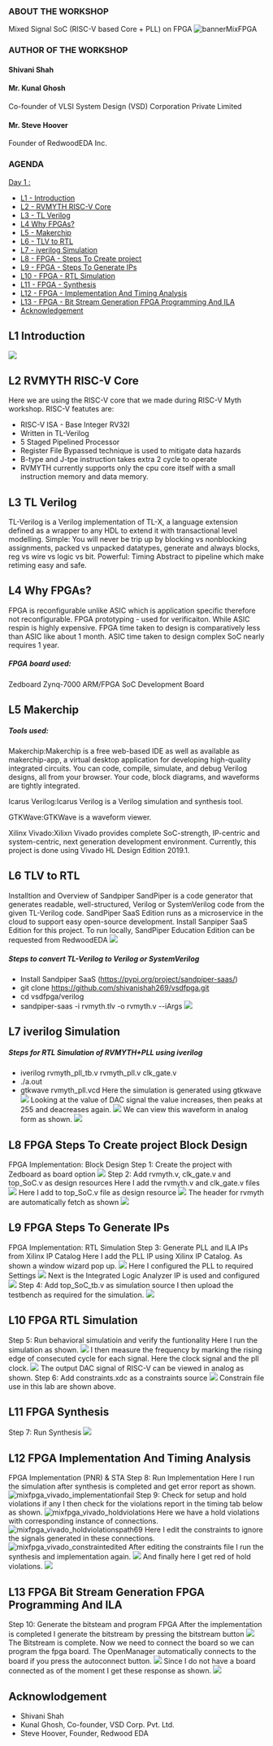 ### ABOUT THE WORKSHOP
Mixed Signal SoC (RISC-V based Core + PLL) on FPGA
![bannerMixFPGA](https://user-images.githubusercontent.com/93269547/171051379-d18b3912-805b-4751-a3b7-9ab672790aef.png)

### AUTHOR OF THE WORKSHOP
#### Shivani Shah
#### Mr. Kunal Ghosh
Co-founder of VLSI System Design (VSD) Corporation Private Limited
#### Mr. Steve Hoover
Founder of RedwoodEDA Inc.
### AGENDA
 [Day 1 : ](#Day1)
  * [L1 - Introduction](#L1-Introduction)
  * [L2 - RVMYTH RISC-V Core](#L2-RVMYTH-RISC-V-Core)
  * [L3 - TL Verilog](#L3-TL-Verilog)
  * [L4 Why FPGAs?](#L4-Why-FPGAs?)
  * [L5 - Makerchip](#L5-Makerchip)
  * [L6 - TLV to RTL](#L6-TLV-to-RTL)
  * [L7 - iverilog Simulation](#L7-iverilog-Simulation)
  * [L8 - FPGA - Steps To Create project](#L8-FPGA-Steps-To-Create-project)
  * [L9 - FPGA - Steps To Generate IPs](#L9-FPGA-Steps-To-Generate-IPs)
  * [L10 - FPGA - RTL Simulation](#L10-FPGA-RTL-Simulation)
  * [L11 - FPGA - Synthesis](#L11-FPGA-Synthesis)
  * [L12 - FPGA - Implementation And Timing Analysis](#L12-FPGA-Implementation-And-Timing-Analysis)
  * [L13 - FPGA - Bit Stream Generation FPGA Programming And ILA](#L13-FPGA-Bit-Stream-Generation-FPGA-Programming-And-ILA)
  * [Acknowledgement](#Acknowledgement)
## L1 Introduction 
![](mixfpga/mixfpga.png)
## L2 RVMYTH RISC-V Core
Here we are using the RISC-V core that we made during RISC-V Myth workshop.
RISC-V featutes are:
- RISC-V ISA - Base Integer RV32I
- Written in TL-Verilog
- 5 Staged Pipelined Processor
- Register File Bypassed technique is used to mitigate data hazards
- B-type and J-tpe instruction takes extra 2 cycle to operate
- RVMYTH currently supports only the cpu core itself with a small instruction memory and data memory.
## L3 TL Verilog
TL-Verilog is a Verilog implementation of TL-X, a language extension defined as a wrapper to any HDL to extend it with transactional level modelling.
Simple: You will never be trip up by blocking vs nonblocking assignments, packed vs unpacked datatypes, generate and always blocks, reg vs wire vs logic vs bit.
Powerful: Timing Abstract to pipeline which make retiming easy and safe.
## L4 Why FPGAs?
FPGA is reconfigurable unlike ASIC which is application specific therefore not reconfigurable.
FPGA prototyping - used for verificaiton. While ASIC respin is highly expensive.
FPGA time taken to design is comparatively less than ASIC like about 1 month. ASIC time taken to design complex SoC nearly requires 1 year.
##### FPGA board used:
Zedboard Zynq-7000 ARM/FPGA SoC Development Board
## L5 Makerchip
##### Tools used:
Makerchip:Makerchip is a free web-based IDE as well as available as makerchip-app, a virtual desktop application for developing high-quality integrated circuits. You can code, compile, simulate, and debug Verilog designs, all from your browser. Your code, block diagrams, and waveforms are tightly integrated.

Icarus Verilog:Icarus Verilog is a Verilog simulation and synthesis tool.

GTKWave:GTKWave is a waveform viewer.

Xilinx Vivado:Xilixn Vivado provides complete SoC-strength, IP-centric and system-centric, next generation development environment. Currently, this project is done using Vivado HL Design Edition 2019.1.

## L6 TLV to RTL
Installtion and Overview of Sandpiper
SandPiper is a code generator that generates readable, well-structured, Verilog or SystemVerilog code from the given TL-Verilog code.
SandPiper SaaS Edition runs as a microservice in the cloud to support easy open-source development. Install Sanpiper SaaS Edition for this project.
To run locally, SandPiper Education Edition can be requested from RedwoodEDA
![](mixfpga/mixfpga_vfiles.png)
##### Steps to convert TL-Verilog to Verilog or SystemVerilog
- Install Sandpiper SaaS (https://pypi.org/project/sandpiper-saas/)
- git clone https://github.com/shivanishah269/vsdfpga.git
- cd vsdfpga/verilog
- sandpiper-saas -i rvmyth.tlv -o rvmyth.v --iArgs
![](mixfpga/mixfpga_vfiles_rvmyth.png)
## L7 iverilog Simulation
##### Steps for RTL Simulation of RVMYTH+PLL using iverilog
- iverilog rvmyth_pll_tb.v rvmyth_pll.v clk_gate.v
- ./a.out
- gtkwave rvmyth_pll.vcd
Here the simulation is generated using gtkwave
![](mixfpga/mixfpga_vfiles_gtkwave.png)
Looking at the value of DAC signal the value increases, then peaks at 255 and deacreases again.
![](mixfpga/mixfpga_gtkwave_decimal.png)
We can view this waveform in analog form as shown.
![](mixfpga/mixfpga_gtkwave_analog.png)
## L8 FPGA Steps To Create project Block Design
FPGA Implementation: Block Design
Step 1: Create the project with Zedboard as board option
![](mixfpga/mixfpga_vivado_project.png)
Step 2: Add rvmyth.v, clk_gate.v and top_SoC.v as design resources
Here I add the rvmyth.v and clk_gate.v files
![](mixfpga/mixfpga_vivado_addfiles.png)
Here I add to top_SoC.v file as design resource
![](mixfpga/mixfpga_vivado_top_SoCv.png)
The header for rvmyth are automatically fetch as shown
![](mixfpga/mixfpga_vivado_headerinrvmyth.png)
## L9 FPGA Steps To Generate IPs
FPGA Implementation: RTL Simulation
Step 3: Generate PLL and ILA IPs from Xilinx IP Catalog
Here I add the PLL IP using Xilinx IP Catalog. As shown a window wizard pop up.
![](mixfpga/mixfpga_vivado_ippll.png)
Here I configured the PLL to required Settings
![](mixfpga/mixfpga_vivado_ippllbufin.png)
Next is the Integrated Logic Analyzer IP is used and configured
![](mixfpga/mixfpga_vivado_ila.png)
Step 4: Add top_SoC_tb.v as simulation source
I then upload the testbench as required for the simulation.
![](mixfpga/mixfpga_vivado_tb.png)
## L10 FPGA RTL Simulation
Step 5: Run behavioral simulatioin and verify the funtionality
Here I run the simulation as shown.
![](mixfpga/mixfpga_vivado_runsimulation.png)
I then measure the frequency by marking the rising edge of consecuted cycle for each signal. Here the clock signal and the pll clock.
![](mixfpga2/mixfpga_vivado_frequencyanalog.png)
The output DAC signal of RISC-V can be viewed in analog as shown.
Step 6: Add constraints.xdc as a constraints source
![](mixfpga2/mixfpga_vivado_constraint.png)
Constrain file use in this lab are shown above.
## L11 FPGA Synthesis
Step 7: Run Synthesis
![](mixfpga2/mixfpga_vivado_synthesiscomplete.png)
## L12 FPGA Implementation And Timing Analysis
FPGA Implementation (PNR) & STA
Step 8: Run Implementation
Here I run the simulation after synthesis is completed and get error report as shown. 
![mixfpga_vivado_‫implementationfail](https://user-images.githubusercontent.com/93269547/171042124-ef2cba44-1be1-4463-a8c9-192a43aa0210.png)
Step 9: Check for setup and hold violations if any 
I then check for the violations report in the timing tab below as shown. 
![mixfpga_vivado_‫holdviolations](https://user-images.githubusercontent.com/93269547/171042146-f7cf61ad-2112-4187-bf86-1eeff1539363.png)
Here we have a hold violations with corresponding instance of connections.
![mixfpga_vivado_‫holdviolationspath69](https://user-images.githubusercontent.com/93269547/171042225-d52fa449-370c-495b-9269-7cf22adc31d9.png)
Here I edit the constraints to ignore the signals generated in these connections.
![mixfpga_vivado_‫constraintedited](https://user-images.githubusercontent.com/93269547/171042246-e9bb9c7b-d0aa-4d51-b5bd-d43ba4a56c64.png)
After editing the constraints file I run the synthesis and implementation again. 
![](mixfpga2/mixfpga_vivado_implementationcomplete.png)
And finally here I get red of hold violations.
![](mixfpga2/mixfpga_vivado_implementationcomplete2.png)
## L13 FPGA Bit Stream Generation FPGA Programming And ILA
Step 10: Generate the bitsteam and program FPGA
After the implementation is completed I generate the bitstream by pressing the bitstream button
![](mixfpga2/mixfpga_vivado_generatebitstream.png)
The Bitstream is complete. Now we need to connect the board so we can program the fpga board. The OpenManager automatically connects to the board if you press the autoconnect button.
![](mixfpga2/mixfpga_vivado_openmanager.png)
Since I do not have a board connected as of the moment I get these response as shown.
![](mixfpga2/mixfpga_vivado_noboard.png)

## Acknowlodgement
- Shivani Shah
- Kunal Ghosh, Co-founder, VSD Corp. Pvt. Ltd.
- Steve Hoover, Founder, Redwood EDA





